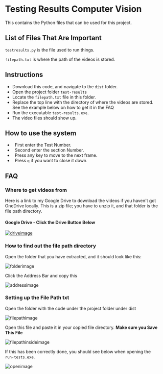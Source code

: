 
# Testing Results Computer Vision


This contains the Python files that can be used for this project.


## List of Files That Are Important


```testresults.py``` is the file used to run things.

```filepath.txt``` is where the path of the videos is stored.

## Instructions

- Download this code, and navigate to the ```dist``` folder.
- Open the project folder ```test-results```
- Locate the ```filepath.txt``` file in this folder.
- Replace the top line with the directory of where the videos are stored. See the example below on how to get it in the FAQ
- Run the executable ```test-results.exe```.
- The video files should show up.



## How to use the system
-   First enter the Test Number.
-   Second enter the section Number.
-   Press any key to move to the next frame.
-   Press ```q``` if you want to close it down.


## FAQ

### Where to get videos from


Here is a link to my Google Drive to download the videos if you haven't got OneDrive locally. This is a zip file; you have to unzip it, and that folder is the file path directory.


#### Google Drive - Click the Drive Button Below

[![driveimage](https://i.imgur.com/4OF5z5Y.png)](https://drive.google.com/file/d/1jhljS4km2i7tdChTMlQaieG-9u3U6iPv/view?usp=share_link)

### How to find out the file path directory


Open the folder that you have extracted, and it should look like this:


![folderimage](https://i.imgur.com/3pn0h8t.png)

Click the Address Bar and copy this

![addressimage](https://i.imgur.com/FLhsiuG.png)

### Setting up the File Path txt

Open the folder with the code under the project folder under dist

![filepathimage](https://i.imgur.com/QeGlFod.png)


Open this file and paste it in your copied file directory.
**Make sure you Save This File**

![filepathinsideimage](https://i.imgur.com/gkoPsS0.png)

If this has been correctly done, you should see below when opening the ```run-tests.exe```.

![openimage](https://i.imgur.com/8bCJQh2.png)